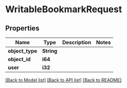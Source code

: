 # WritableBookmarkRequest

## Properties

Name | Type | Description | Notes
------------ | ------------- | ------------- | -------------
**object_type** | **String** |  | 
**object_id** | **i64** |  | 
**user** | **i32** |  | 

[[Back to Model list]](../README.md#documentation-for-models) [[Back to API list]](../README.md#documentation-for-api-endpoints) [[Back to README]](../README.md)



